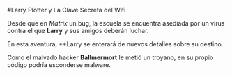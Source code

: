 #Larry Plotter y La Clave Secreta del Wifi

Desde que en *Matrix* un bug, la escuela se encuentra asediada por un virus
contra el que **Larry** y sus amigos deberán luchar.

En esta aventura, **Larry se enterará de nuevos detalles sobre su destino.

Como el malvado hacker **Ballmermort** le metió un troyano,
en su propio código podría esconderse malware.
